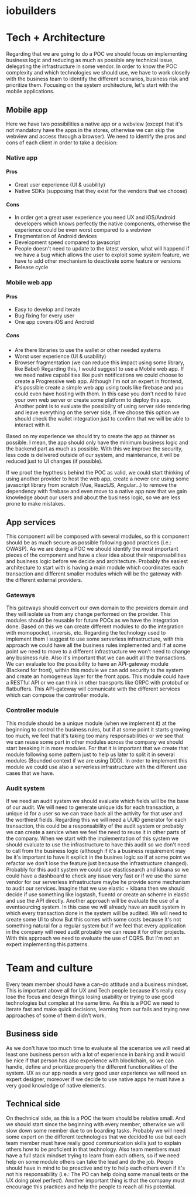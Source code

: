 # iobuilders
# Tech + Architecture
Regarding that we are going to do a POC we should focus on implementing business logic and reducing as much as possible any technical issue, delegating the infrastructure in some vendor.
In order to know the POC complexity and which technologies we should use, we have to work closelly with the business team to identify the different scenarios, business risk and prioritize them.
Focusing on the system architecture, let's start with the mobile applications.
## Mobile app
Here we have two possibilities a native app or a webview (except that it's not mandatory have the apps in the stores, otherwise we can skip the webview and access through a browser).
We need to identify the pros and cons of each client in order to take a decision:
### Native app
#### Pros
 - Great user experience (UI & usability)
 - Native SDKs (supposing that they exist for the vendors that we choose)
#### Cons
 - In order get a great user experience you need UX and iOS/Android developers which knows perfectly the native components, otherwise the experience could be even worst compared to a webview
 - Fragmentation of Android devices
 - Development speed compared to javascript
 - People doesn't need to update to the latest version, what will happend if we have a bug which allows the user to exploit some system feature, we have to add other mechanism to deactivate some feature or versions
 - Release cycle
### Mobile web app
#### Pros
 - Easy to develop and iterate
 - Bug fixing for every user
 - One app covers iOS and Android
##### Cons
 - Are there libraries to use the wallet or other needed systems
 - Worst user experience (UI & usability)
 - Browser fragmentation (we can reduce this impact using some library, like Babel)
Regarding this, I would suggest to use a Mobile web app. If we need native capabilities like push notifications we could choose to create a Progressive web app. Although I'm not an expert in frontend, it's possible create a simple web app using tools like firebase and you could even have hosting with them. In this case you don't need to have your own web server or create some platform to deploy this app. Another point is to evaluate the possibility of using server side rendering and leave everything on the server side, if we choose this option we should check the wallet integration just to confirm that we will be able to interact with it.

Based on my experience we should try to create the app as thinner as possible. I mean, the app should only have the minimum business logic and the backend part as much as possible. With this we improve the security, less code is delivered outside of our system, and maintenance, it will be reduced just to UI changes (if possible).

If we proof the hypthesis behind the POC as valid, we could start thinking of using another provider to host the web app, create a newer one using some javascript library from scratch (Vue, ReactJS, Angular...) to remove the dependency with firebase and even move to a native app now that we gain knowledge about our users and about the business logic, so we are less prone to make mistakes.
## App services
This component will be composed with several modules, so this component should be as much secure as possible following good practices (i.e.: OWASP).
As we are doing a POC we should identify the most important pieces of the component and have a clear idea about their responsabilities and business logic before we decide and architecture.
Probably the easiest architecture to start with is having a main module which coordinates each transaction and different smaller modules which will be the gateway with the different external providers.
### Gateways
This gateways should convert our own domain to the providers domain and they will isolate us from any change performed on the provider. This modules should be reusable for future POCs as we have the integration done. Based on this we can create different modules to do the integration with momopocket, inversis, etc.
Regarding the technology used to implement them I suggest to use some serverless infrastructure, with this approach we could have all the business rules implemented and if at some point we need to move to a different infrastructure we won't need to change any business rule. Also it's important that we can audit all the transactions.
We can evaluate too the possibility to have an API-gateway module (Backend for front), within this module we can add security to the system and create an homogeneus layer for the front apps. This module could have a RESTful API or we can think in other transports like GRPC with protobuf or flatbuffers. This API-gateway will comunicate with the different services which can compose the controller module.
### Controller module
This module should be a unique module (when we implement it) at the beginning to control the business rules, but if at some point it starts growing too much, we feel that it's taking too many responsabilities or we see that we can reuse some part in other modules across the company we should start breaking it in more modules. For that it is important that we create that module following some pattern just to help us later to split it in several modules (Bounded context if we are using DDD). In order to implement this module we could use also a serverless infrastructure with the different use cases that we have.
### Audit system
If we need an audit system we should evaluate which fields will be the base of our audit. We will need to generate unique ids for each transaction, a unique id for a user so we can trace back all the activity for that user and the worthiest fields. Regarding this we will need a UUID generator for each transaction, this could be a responsability of the audit system or probably we can create a service when we feel the need to reuse it in other parts of the company.
When we start with the implementation of this system we should evaluate to use the infrastructure to have this audit so we don't need to call from the business logic (although if it's a business requirement may be it's important to have it explicit in the busines logic so if at some point we refactor we don't lose the feature just because the infrastructure changed).
Probably for this audit system we could use elasticsearch and kibana so we could have a dashboard to check any issue very fast or if we use the same vendor for our serverless infrastructure maybe he provide some mechanism to audit our services.
Imagine that we use elastic + kibana then we should decide if use something like logstash, fluentd or create an scheme in elastic and use the API directly.
Another approach will be evaluate the use of a eventsourcing system. In this case we will already have an audit system in which every transaction done in the system will be audited. We will need to create some UI to show  But this comes with some costs because it's not something natural for a regular system but if we feel that every application in the company will need audit probably we can reuse it for other projects. With this approach we need to evaluate the use of CQRS. But I'm not an expert implementing this patterns.
# Team and culture
Every team member should have a can-do attitude and a business mindset. This is important above all for UX and Tech people because it's really easy lose the focus and design things losing usability or trying to use good technologies but complex at the same time. As this is a POC we need to iterate fast and make quick decisions, learning from our fails and trying new approaches of some of them didn't work.
## Business side
As we don't have too much time to evaluate all the scenarios we will need at least one business person with a lot of experience in banking and it would be nice if that person has also experience with blockchain, so we can handle, define and prioritize properly the different functionalities of the system.
UX as our app needs a very good user experience we will need an expert designer, moreover if we decide to use native apps he must have a very good knowledge of native elements.
## Technical side
On thechnical side, as this is a POC the team should be relative small. And we should start since the beginning with every member, otherwise we will slow down some member due to on boarding tasks.
Probably we will need some expert on the different technologies that we decided to use but each team member must have really good communication skills just to explain others how to be proficient in that technology.
Also team members must have a full stack mindset trying to learn from each others, so if we need help on some module others can take the lead and do the job.
People should have in mind to be proactive and try to help each others even if it's not his responsability (i.e.: The PO can help doing some manual tests or the UX doing pixel perfect).
Another important thing is that the company must encourage this practices and help the people to reach all his potential.
